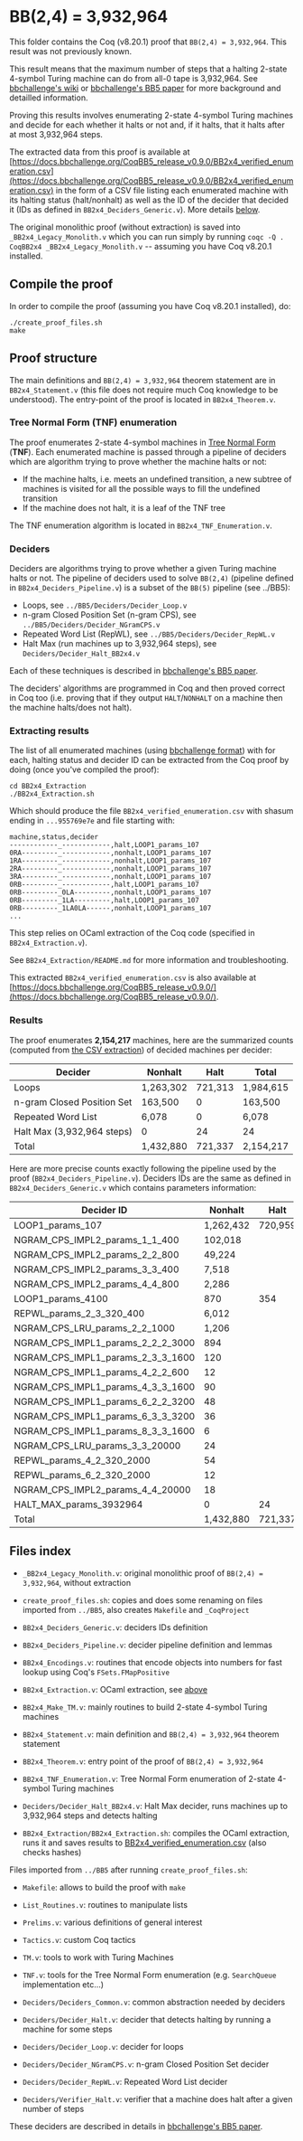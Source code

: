 # BB(2,4) = 3,932,964

This folder contains the Coq (v8.20.1) proof that `BB(2,4) = 3,932,964`. This result was not previously known.

This result means that the maximum number of steps that a halting 2-state 4-symbol Turing machine can do from all-0 tape is 3,932,964. See [bbchallenge's wiki](https://wiki.bbchallenge.org/wiki/Main_Page) or [bbchallenge's BB5 paper](https://github.com/bbchallenge/bbchallenge-paper) for more background and detailled information.

Proving this results involves enumerating 2-state 4-symbol Turing machines and decide for each whether it halts or not and, if it halts, that it halts after at most 3,932,964 steps.

The extracted data from this proof is available at [https://docs.bbchallenge.org/CoqBB5_release_v0.9.0/BB2x4_verified_enumeration.csv](https://docs.bbchallenge.org/CoqBB5_release_v0.9.0/BB2x4_verified_enumeration.csv) in the form of a CSV file listing each enumerated machine with its halting status (halt/nonhalt) as well as the ID of the decider that decided it (IDs as defined in `BB2x4_Deciders_Generic.v`). More details [below](#extracting-results).

The original monolithic proof (without extraction) is saved into `_BB2x4_Legacy_Monolith.v` which you can run simply by running `coqc -Q . CoqBB2x4 _BB2x4_Legacy_Monolith.v` -- assuming you have Coq v8.20.1 installed.

## Compile the proof

In order to compile the proof (assuming you have Coq v8.20.1 installed), do:

```
./create_proof_files.sh
make
```

## Proof structure

The main definitions and `BB(2,4) = 3,932,964` theorem statement are in `BB2x4_Statement.v` (this file does not require much Coq knowledge to be understood). The entry-point of the proof is located in `BB2x4_Theorem.v`.

### Tree Normal Form (TNF) enumeration

The proof enumerates 2-state 4-symbol machines in [Tree Normal Form](https://wiki.bbchallenge.org/wiki/Tree_Normal_Form) (**TNF**). Each enumerated machine is passed through a pipeline of deciders which are algorithm trying to prove whether the machine halts or not:

- If the machine halts, i.e. meets an undefined transition, a new subtree of machines is visited for all the possible ways to fill the undefined transition
- If the machine does not halt, it is a leaf of the TNF tree

The TNF enumeration algorithm is located in `BB2x4_TNF_Enumeration.v`.

### Deciders

Deciders are algorithms trying to prove whether a given Turing machine halts or not. The pipeline of deciders used to solve `BB(2,4)` (pipeline defined in `BB2x4_Deciders_Pipeline.v`) is a subset of the `BB(5)` pipeline (see ../BB5):

- Loops, see `../BB5/Deciders/Decider_Loop.v`
- n-gram Closed Position Set (n-gram CPS), see `../BB5/Deciders/Decider_NGramCPS.v`
- Repeated Word List (RepWL), see `../BB5/Deciders/Decider_RepWL.v`
- Halt Max (run machines up to 3,932,964 steps), see `Deciders/Decider_Halt_BB2x4.v`

Each of these techniques is described in [bbchallenge's BB5 paper](https://github.com/bbchallenge/bbchallenge-paper).

The deciders' algorithms are programmed in Coq and then proved correct in Coq too (i.e. proving that if they output `HALT`/`NONHALT` on a machine then the machine halts/does not halt).

### Extracting results

The list of all enumerated machines (using [bbchallenge format](https://discuss.bbchallenge.org/t/standard-tm-text-format/60/28?u=cosmo)) with for each, halting status and decider ID can be extracted from the Coq proof by doing (once you've compiled the proof):

```
cd BB2x4_Extraction
./BB2x4_Extraction.sh
```

Which should produce the file `BB2x4_verified_enumeration.csv` with shasum ending in `...955769e7e` and file starting with:

```
machine,status,decider
------------_------------,halt,LOOP1_params_107
0RA---------_------------,nonhalt,LOOP1_params_107
1RA---------_------------,nonhalt,LOOP1_params_107
2RA---------_------------,nonhalt,LOOP1_params_107
3RA---------_------------,nonhalt,LOOP1_params_107
0RB---------_------------,halt,LOOP1_params_107
0RB---------_0LA---------,nonhalt,LOOP1_params_107
0RB---------_1LA---------,halt,LOOP1_params_107
0RB---------_1LA0LA------,nonhalt,LOOP1_params_107
...
```

This step relies on OCaml extraction of the Coq code (specified in `BB2x4_Extraction.v`).

See `BB2x4_Extraction/README.md` for more information and troubleshooting.

This extracted `BB2x4_verified_enumeration.csv` is also available at [https://docs.bbchallenge.org/CoqBB5_release_v0.9.0/](https://docs.bbchallenge.org/CoqBB5_release_v0.9.0/).

### Results

The proof enumerates **2,154,217** machines, here are the summarized counts (computed from [the CSV extraction](https://docs.bbchallenge.org/CoqBB5_release_v0.9.0/BB2x4_verified_enumeration.csv)) of decided machines per decider:

| Decider                        | Nonhalt   | Halt    | Total     |
| ------------------------------ | --------- | ------- | --------- |
| Loops                          | 1,263,302 | 721,313 | 1,984,615 |
| n-gram Closed Position Set     | 163,500   | 0       | 163,500   |
| Repeated Word List             | 6,078     | 0       | 6,078     |
| Halt Max (3,932,964 steps)     | 0         | 24      | 24        |
| Total                          | 1,432,880 | 721,337 | 2,154,217 |

Here are more precise counts exactly following the pipeline used by the proof (`BB2x4_Deciders_Pipeline.v`). Deciders IDs are the same as defined in `BB2x4_Deciders_Generic.v` which contains parameters information:

| Decider ID                        | Nonhalt   | Halt    | Total     |
| --------------------------------- | --------- | ------- | --------- |
| LOOP1_params_107                  | 1,262,432 | 720,959 | 1,983,391 |
| NGRAM_CPS_IMPL2_params_1_1_400    | 102,018   |         |           |
| NGRAM_CPS_IMPL2_params_2_2_800    | 49,224    |         |           |
| NGRAM_CPS_IMPL2_params_3_3_400    | 7,518     |         |           |
| NGRAM_CPS_IMPL2_params_4_4_800    | 2,286     |         |           |
| LOOP1_params_4100                 | 870       | 354     | 1,224     |
| REPWL_params_2_3_320_400          | 6,012     |         |           |
| NGRAM_CPS_LRU_params_2_2_1000     | 1,206     |         |           |
| NGRAM_CPS_IMPL1_params_2_2_2_3000 | 894       |         |           |
| NGRAM_CPS_IMPL1_params_2_3_3_1600 | 120       |         |           |
| NGRAM_CPS_IMPL1_params_4_2_2_600  | 12        |         |           |
| NGRAM_CPS_IMPL1_params_4_3_3_1600 | 90        |         |           |
| NGRAM_CPS_IMPL1_params_6_2_2_3200 | 48        |         |           |
| NGRAM_CPS_IMPL1_params_6_3_3_3200 | 36        |         |           |
| NGRAM_CPS_IMPL1_params_8_3_3_1600 | 6         |         |           |
| NGRAM_CPS_LRU_params_3_3_20000    | 24        |         |           |
| REPWL_params_4_2_320_2000         | 54        |         |           |
| REPWL_params_6_2_320_2000         | 12        |         |           |
| NGRAM_CPS_IMPL2_params_4_4_20000  | 18        |         |           |
| HALT_MAX_params_3932964           | 0         | 24      | 24        |
| Total                             | 1,432,880 | 721,337 | 2,154,217 |

## Files index

- `_BB2x4_Legacy_Monolith.v`: original monolithic proof of `BB(2,4) = 3,932,964`, without extraction

- `create_proof_files.sh`: copies and does some renaming on files imported from `../BB5`, also creates `Makefile` and `_CoqProject`
- `BB2x4_Deciders_Generic.v`: deciders IDs definition
- `BB2x4_Deciders_Pipeline.v`: decider pipeline definition and lemmas
- `BB2x4_Encodings.v`: routines that encode objects into numbers for fast lookup using Coq's `FSets.FMapPositive`
- `BB2x4_Extraction.v`: OCaml extraction, see [above](#extracting-results)
- `BB2x4_Make_TM.v`: mainly routines to build 2-state 4-symbol Turing machines
- `BB2x4_Statement.v`: main definition and `BB(2,4) = 3,932,964` theorem statement
- `BB2x4_Theorem.v`: entry point of the proof of `BB(2,4) = 3,932,964`
- `BB2x4_TNF_Enumeration.v`: Tree Normal Form enumeration of 2-state 4-symbol Turing machines
- `Deciders/Decider_Halt_BB2x4.v`: Halt Max decider, runs machines up to 3,932,964 steps and detects halting
- `BB2x4_Extraction/BB2x4_Extraction.sh`: compiles the OCaml extraction, runs it and saves results to [BB2x4_verified_enumeration.csv](https://docs.bbchallenge.org/CoqBB5_release_v0.9.0/) (also checks hashes)

Files imported from `../BB5` after running `create_proof_files.sh`:

- `Makefile`: allows to build the proof with `make`
- `List_Routines.v`: routines to manipulate lists
- `Prelims.v`: various definitions of general interest
- `Tactics.v`: custom Coq tactics
- `TM.v`: tools to work with Turing Machines
- `TNF.v`: tools for the Tree Normal Form enumeration (e.g. `SearchQueue` implementation etc...)

- `Deciders/Deciders_Common.v`: common abstraction needed by deciders
- `Deciders/Decider_Halt.v`: decider that detects halting by running a machine for some steps
- `Deciders/Decider_Loop.v`: decider for loops
- `Deciders/Decider_NGramCPS.v`: n-gram Closed Position Set decider
- `Deciders/Decider_RepWL.v`: Repeated Word List decider
- `Deciders/Verifier_Halt.v`: verifier that a machine does halt after a given number of steps


These deciders are described in details in [bbchallenge's BB5 paper](https://github.com/bbchallenge/bbchallenge-paper).